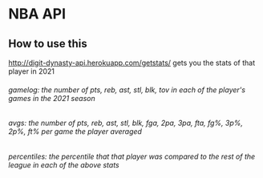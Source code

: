 # NBA API

## How to use this

http://digit-dynasty-api.herokuapp.com/getstats/<player>
  gets you the stats of that player in 2021

###### gamelog: the number of pts, reb, ast, stl, blk, tov in each of the player's games in the 2021 season
###### avgs: the number of pts, reb, ast, stl, blk, fga, 2pa, 3pa, fta, fg%, 3p%, 2p%, ft% per game the player averaged
###### percentiles: the percentile that that player was compared to the rest of the league in each of the above stats
